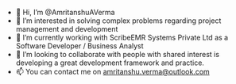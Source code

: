 - 👋 Hi, I’m @AmritanshuAVerma
- 👀 I’m interested in solving complex problems regarding project management and development
- 🌱 I’m currently working with ScribeEMR Systems Private Ltd as a Software Developer / Business Analyst
- 💞️ I’m looking to collaborate with people with shared interest is developing a great development framework and practice.
- 📫 You can contact me on amritanshu.verma@outlook.com

